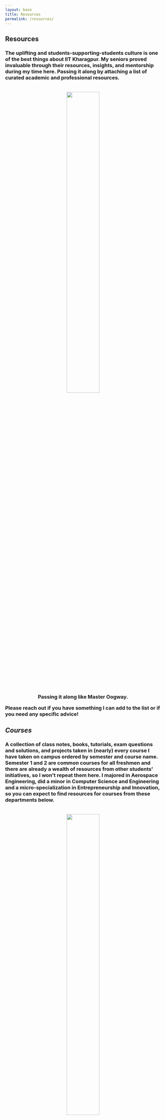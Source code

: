 ```yaml
---
layout: base
title: Resources
permalink: /resources/
---
```


<h2>Resources</h2>
<h3>
The uplifting and students-supporting-students culture is one of the best things about IIT Kharagpur.
My seniors proved invaluable through their resources, insights, and mentorship during my time here.
Passing it along by attaching a list of curated academic and professional resources.
<br><br>
<center><figure>
    <img src="https://media.tenor.com/8oGXB2bxoLkAAAAC/ticket-pass-across-table.gif" width="50%" height="50%">
    <figcaption>Passing it along like Master Oogway.</figcaption>
</figure></center>
Please reach out if you have something I can add to the list or if you need any specific advice!
</h3>

<h2><i>Courses</i></h2>
<h3>
A collection of class notes, books, tutorials, exam questions and solutions, and projects taken in (nearly) every course I have taken on campus ordered by semester and course name.
Semester 1 and 2 are common courses for all freshmen and there are already a wealth of resources from other students' initiatives, so I won't repeat them here.
I majored in Aerospace Engineering, did a minor in Computer Science and Engineering and a micro-specialization in Entrepreneurship and Innovation, so you can expect to find resources for courses from these departments below.
<br><br>
<center><figure>
    <img src="https://media.tenor.com/KMC3ETJ-aEYAAAAS/shark-tale-lenny.gif" width="50%" height="50%">
    <figcaption>Take all the help you can get!</figcaption>
</figure></center>
<ul>
<li><a href = "https://drive.google.com/drive/folders/1XR9fYQMbO_IlvOPaltKNUQIe1ZU_eDHa?usp=sharing" target="_blank">Semester 4</a></li>
<li><a href = "https://drive.google.com/drive/folders/1AO6bbwBe8cKjjnsUAzWsHGPtvb_0HB3b?usp=sharing" target="_blank">Semester 5</a></li>
<li><a href = "https://drive.google.com/drive/folders/1CcRrjbAL5akCXK9qoKlgWlDF_adcAw5-?usp=sharing" target="_blank">Semester 6</a></li>
<li><a href = "https://drive.google.com/drive/folders/1kMkzpTRFw2kN8cKKAmsLjhJs6TtIcAcD?usp=sharing" target="_blank">Semester 7</a></li>
<li><a href = "https://drive.google.com/drive/folders/1Gx9wgBrM95ZzkYWLzR430PYs3zJJ6eh2?usp=sharing" target="_blank">Semester 8</a></li>
<li><a href = "https://drive.google.com/drive/folders/1MQBCd2EwkWlOpvWKJTGtCTeydvQlDZcV?usp=sharing" target="_blank">Semester 9</a></li>
</ul>
</h3>

<h2><i>Internships and Placements</i></h2>
<h3>
These are the resources I used for consulting and product management roles during placements. While following this does not guarantee an internship or job offer, it's a good starting point in your job preparation journey!
It's worth mentioning that there are many other profiles such as software, AI/ML, finance, trading and even core research and foreign training internship and full-time roles for which I have not added any resources.
However, I can definitely guide you to the right people for these profiles if necessary. <br><br>
<li><a href = "https://drive.google.com/drive/folders/1oXh5yXATaMAsZmYZzk39zn_-aNcnpeiC?usp=sharing" target="_blank">Consulting</a></li>
<li><a href = "https://drive.google.com/drive/folders/1eaoodqd0Q_dWFL4vLA5OkRBi4lOYQ_mF?usp=sharing" target="_blank">Product Management</a></li>
</h3>

<center><figure>
    <img src="https://media.tenor.com/lgaYj0OjrdMAAAAC/we-need-to-talk-talk-to-me.gif" width="40%" height="40%">
    <figcaption>What are you waiting for?</figcaption>
</figure></center>

